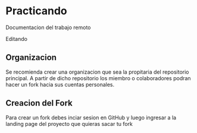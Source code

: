 # Practicando 

Documentacion del trabajo remoto 

Editando 

## Organizacion

Se recomienda crear una organizacion que sea la propitaria del repositorio principal. A partir
de dicho repositorio los miembro o colaboradores podran hacer un fork hacia sus cuentas personales.


## Creacion del Fork

Para crear un fork debes inciar sesion en GitHub y luego ingresar a la landing page del proyecto que  quieras sacar tu fork




